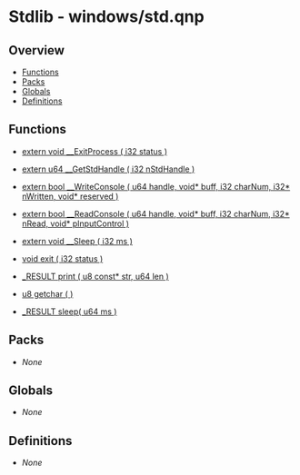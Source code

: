 # Stdlib - windows/std.qnp

## Overview
 - [Functions](#functions)
 - [Packs](#packs)
 - [Globals](#globals)
 - [Definitions](#definitions)

## Functions
 - [extern void __ExitProcess ( i32 status )]()
 - [extern u64 __GetStdHandle ( i32 nStdHandle )]()
 - [extern bool __WriteConsole ( u64 handle, void* buff, i32 charNum, i32* nWritten, void* reserved )]()
 - [extern bool __ReadConsole ( u64 handle, void* buff, i32 charNum, i32* nRead, void* pInputControl )]()
 - [extern void __Sleep ( i32 ms )]()

 - [void exit ( i32 status )]()
 - [_RESULT print ( u8 const* str, u64 len )]()
 - [u8 getchar ( )]()
 - [_RESULT sleep( u64 ms )]()

## Packs
 - _None_

## Globals
 - _None_

## Definitions
 - _None_